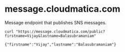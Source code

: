# message.cloudmatica.com

Message endpoint that publishes SNS messages.

```
curl "https://message.cloudmatica.com/public?firstname=Vijay&lastname=Balasubramaniam"

{"firstname":"Vijay","lastname":"Balasubramaniam"}
```
